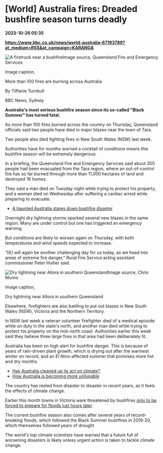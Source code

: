 # [World] Australia fires: Dreaded bushfire season turns deadly

**2023-10-26 05:35**

**https://www.bbc.co.uk/news/world-australia-67193789?at_medium=RSS&at_campaign=KARANGA**

![A firetruck near a bushfire](https://ichef.bbci.co.uk/news/976/cpsprodpb/15E96/production/_131505798_7d8076fa279207ffc70464cbe08ccd6abbb89d8d0_0_2000_15001000x750.jpg)Image source, Queensland Fire and Emergency Services

Image caption,

More than 100 fires are burning across Australia

By Tiffanie Turnbull

BBC News, Sydney

**Australia's most serious bushfire season since its so-called "Black Summer" has turned fatal.**

As more than 100 fires burned across the country on Thursday, Queensland officials said two people have died in major blazes near the town of Tara.

Two people also died fighting fires in New South Wales (NSW) last week.

Authorities have for months warned a cocktail of conditions means this bushfire season will be extremely dangerous.

In a briefing, the Queensland Fire and Emergency Services said about 350 people had been evacuated from the Tara region, where an out-of-control fire has so far burned through more than 11,000 hectares of land and destroyed 16 homes.

They said a man died on Tuesday night while trying to protect his property, and a woman died on Wednesday after suffering a cardiac arrest while preparing to evacuate.

*   [A haunted Australia stares down bushfire disaster](https://www.bbc.co.uk/news/world-australia-66793592)

Overnight dry lightning storms sparked several new blazes in the same region. Many are under control but one has triggered an emergency warning.

But conditions are likely to worsen again on Thursday, with both temperatures and wind speeds expected to increase.

"\[It\] will again be another challenging day for us today, as we head into areas of extreme fire danger," Rural Fire Service acting assistant commissioner Peter Hollier said.

![Dry lightning near Allora in southern Queensland](https://ichef.bbci.co.uk/news/976/cpsprodpb/0352/production/_131505800_lighning.jpg)Image source, Chris Munro

Image caption,

Dry lightning near Allora in southern Queensland

Elsewhere, firefighters are also battling to put out blazes in New South Wales (NSW), Victoria and the Northern Territory.

In NSW last week a veteran volunteer firefighter died of a medical episode while on duty in the state's north, and another man died while trying to protect his property on the mid-north coast. Authorities earlier this week said they believe three large fires in that area had been deliberately lit.

Australia has been on high alert for bushfire danger. This is because of years of rain-driven plant growth, which is drying out after the warmest winter on record, and an El Nino-affected summer that promises more hot and dry months.

*   [Has Australia cleaned up its act on climate?](https://www.bbc.co.uk/news/world-australia-65606208)
*   [How Australia is becoming more unliveable](https://www.bbc.co.uk/news/world-australia-61432462)

The country has reeled from disaster to disaster in recent years, as it feels the effects of climate change.

Earlier this month towns in Victoria were threatened by bushfires [only to be forced to prepare for floods just hours later](https://www.bbc.com/news/world-australia-66946013).

The current bushfire season also comes after several years of record-breaking floods, which followed the Black Summer bushfires in 2019-20, which themselves followed years of drought

The world's top climate scientists have warned that a future full of worsening disasters is likely unless urgent action is taken to tackle climate change.